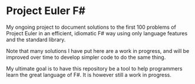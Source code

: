# Project Euler F#

My ongoing project to document solutions to the first 100 problems of Project Euler in an efficient, idiomatic F# way using only language features and the standard library.

Note that many solutions I have put here are a work in progress, and will be improved over time to develop simpler code to do the same thing.

My ultimate goal is to have this repository be a tool to help programmers learn the great language of F#. It is however still a work in progress.
